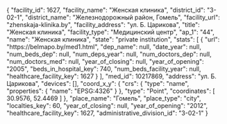 {
    "facility_id": 1627,
    "facility_name": "Женская клиника",
    "district_id": "3-02-1",
    "district_name": "Железнодорожный район, Гомель",
    "facility_url": "zhenskaja-klinika.by",
    "facility_address": "ул. Б. Царикова",
    "title": "Женская клиника",
    "facility_type": "Медицинский центр",
    "ap_1": "44",
    "name": "Женская клиника",
    "state": "private institution",
    "stats": [
        {
            "url": "https:\/\/belmapo.by\/med1.html",
            "dep_name": null,
            "date_year": null,
            "num_beds_dep": null,
            "num_deps_year": null,
            "num_doctors_dep": null,
            "num_doctors_med": null,
            "year_of_closing": null,
            "year_of_opening": "2005",
            "beds_in_hospital_key": 740,
            "num_beds_facility_year": null,
            "healthcare_facility_key": 1627
        }
    ],
    "med_id": 10217869,
    "address": "ул. Б. Царикова",
    "devices": [],
    "coord_x_y": {
        "crs": {
            "type": "name",
            "properties": {
                "name": "EPSG:4326"
            }
        },
        "type": "Point",
        "coordinates": [
            30.9576,
            52.4469
        ]
    },
    "place_name": "Гомель",
    "place_type": "city",
    "localties_key": 60,
    "year_of_closing": null,
    "year_of_opening": "2012",
    "healthcare_facility_key": 1627,
    "administrative_division_id": "3-02-1"
}
